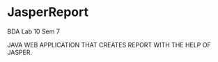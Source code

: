 # JasperReport
 BDA Lab 10 Sem 7

JAVA WEB APPLICATION THAT CREATES REPORT WITH THE HELP OF JASPER.
